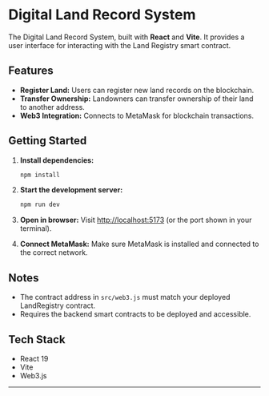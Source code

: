 # Digital Land Record System

The Digital Land Record System, built with **React** and **Vite**. It provides a user interface for interacting with the Land Registry smart contract.

## Features

- **Register Land:** Users can register new land records on the blockchain.
- **Transfer Ownership:** Landowners can transfer ownership of their land to another address.
- **Web3 Integration:** Connects to MetaMask for blockchain transactions.

## Getting Started

1. **Install dependencies:**
   ```sh
   npm install
   ```

2. **Start the development server:**
   ```sh
   npm run dev
   ```

3. **Open in browser:**
   Visit [http://localhost:5173](http://localhost:5173) (or the port shown in your terminal).

4. **Connect MetaMask:**
   Make sure MetaMask is installed and connected to the correct network.

## Notes

- The contract address in `src/web3.js` must match your deployed LandRegistry contract.
- Requires the backend smart contracts to be deployed and accessible.

## Tech Stack

- React 19
- Vite
- Web3.js

---
